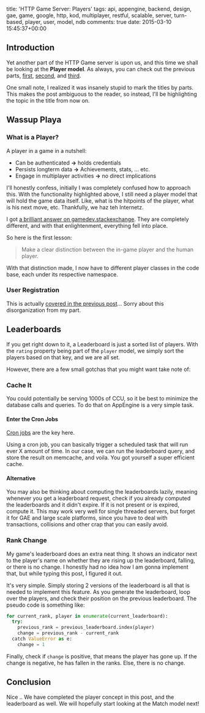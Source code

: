 title: 'HTTP Game Server: Players'
tags: api, appengine, backend, design, gae, game, google, http, kod, multiplayer, restful, scalable, server, turn-based, player, user, model, ndb
comments: true
date: 2015-03-10 15:45:37+00:00

## Introduction

Yet another part of the HTTP Game server is upon us, and this time we shall be looking at the **Player model**. As always, you can check out the previous parts, [first]({filename}2015-02-17-http-game-server-part-i.md), [second]({filename}2015-02-24-http-game-server-part-ii.md), and [third]({filename}2015-03-01-http-game-server-part-iii.md).

One small note, I realized it was insanely stupid to mark the titles by parts. This makes the post ambiguous to the reader, so instead, I'll be highlighting the topic in the title from now on.

## Wassup Playa

### What is a Player?

A player in a game in a nutshell:

- Can be authenticated __->__ holds credentials
- Persists longterm data __->__ Achievements, stats, ... etc.
- Engage in multiplayer activities __->__ no direct implications

I'll honestly confess, initially I was completely confused how to approach this. With the functionality highlighted above, I still need a player model that will hold the game data itself. Like, what is the hitpoints of the player, what is his next move, etc. Thankfully, we haz teh Internetz.

I got [a brilliant answer on gamedev.stackexchange](http://gamedev.stackexchange.com/questions/80436/user-vs-player-model). They are completely different, and with that enlightenment, everything fell into place.

So here is the first lesson:

> Make a clear distinction between the in-game player and the human player.

With that distinction made, I now have to different player classes in the code base, each under its respective namespace.

### User Registration

This is actually [covered in the previous post]({filename}2015-03-01-http-game-server-part-iii.md)... Sorry about this disorganization from my part.

## Leaderboards

If you get right down to it, a Leaderboard is just a sorted list of players. With the `rating` property being part of the `player` model, we simply sort the players based on that key, and we are all set.

However, there are a few small gotchas that you might want take note of:

### Cache It

You could potentially be serving 1000s of CCU, so it be best to minimize the database calls and queries. To do that on AppEngine is a very simple task.

#### Enter the Cron Jobs

[Cron jobs](https://cloud.google.com/appengine/docs/python/config/cron) are the key here. 

Using a cron job, you can basically trigger a scheduled task that will run ever X amount of time. In our case, we can run the leaderboard query, and store the result on memcache, and voila. You got yourself a super efficient cache.

#### Alternative

You may also be thinking about computing the leaderboards lazily, meaning whenever you get a leaderboard request, check if you already computed the leaderboards and it didn't expire. If it is not present or is expired, compute it. This may work very well for single threaded servers, but forget it for GAE and large scale platforms, since you have to deal with transactions, collisions and other crap that you can easily avoid.

### Rank Change

My game's leaderboard does an extra neat thing. It shows an indicator next to the player's name on whether they are rising up the leaderboard, falling, or there is no change. I honestly had no idea how I am gonna implement that, but while typing this post, I figured it out.

It's very simple. Simply storing 2 versions of the leaderboard is all that is needed to implement this feature. As you generate the leaderboard, loop over the players, and check their position on the previous leaderboard. The pseudo code is something like:

```python
for current_rank, player in enumerate(current_leaderboard):
  try:
    previous_rank = previous_leaderboard.index(player)
    change = previous_rank - current_rank
  catch ValueError as e:
    change = 1
```

Finally, check if `change` is positive, that means the player has gone up. If the change is negative, he has fallen in the ranks. Else, there is no change.

## Conclusion

Nice .. We have completed the player concept in this post, and the leaderboard as well. We will hopefully start looking at the Match model next!
